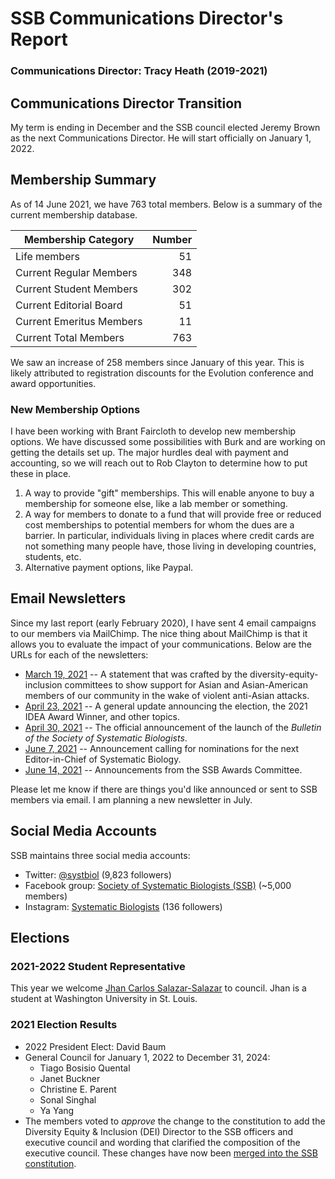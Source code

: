 # SSB Communications Director's Report

### Communications Director: Tracy Heath (2019-2021)

## Communications Director Transition

My term is ending in December and the SSB council elected Jeremy Brown as the next Communications Director. He will start officially on January 1, 2022. 

## Membership Summary

As of 14 June 2021, we have 763 total members.  Below is a summary of the current membership database.

**Membership Category**|**Number**
-----|-----:
Life members|51
Current Regular Members|348
Current Student Members|302
Current Editorial Board|51
Current Emeritus Members|11
Current Total Members|763

We saw an increase of 258 members since January of this year. This is likely attributed to registration discounts for the Evolution conference and award opportunities. 

### New Membership Options

I have been working with Brant Faircloth to develop new membership options. We have discussed some possibilities with Burk and are working on getting the details set up. The major hurdles deal with payment and accounting, so we will reach out to Rob Clayton to determine how to put these in place. 

1. A way to provide "gift" memberships. This will enable anyone to buy a membership for someone else, like a lab member or something. 
2. A way for members to donate to a fund that will provide free or reduced cost memberships to potential members for whom the dues are a barrier. In particular, individuals living in places where credit cards are not something many people have, those living in developing countries, students, etc. 
3. Alternative payment options, like Paypal. 

## Email Newsletters

Since my last report (early February 2020), I have sent 4 email campaigns to our members via MailChimp. The nice thing about MailChimp is that it allows you to evaluate the impact of your communications. Below are the URLs for each of the newsletters:

- [March 19, 2021](https://mailchi.mp/fb681965f713/solidarity-statement2021-2333465) -- A statement that was crafted by the diversity-equity-inclusion committees to show support for Asian and Asian-American members of our community in the wake of violent anti-Asian attacks. 
- [April 23, 2021](https://mailchi.mp/ef836f216ae9/ssb-update-april2021) -- A general update announcing the election, the 2021 IDEA Award Winner, and other topics. 
- [April 30, 2021](https://mailchi.mp/dc023b918929/bssb-launch) -- The official announcement of the launch of the _Bulletin of the Society of Systematic Biologists_.
- [June 7, 2021](https://mailchi.mp/e5929301831a/eic-nomination) -- Announcement calling for nominations for the next Editor-in-Chief of Systematic Biology.
- [June 14, 2021](https://mailchi.mp/1999a301e8b5/ssb-awards-update2021) -- Announcements from the SSB Awards Committee. 

Please let me know if there are things you'd like announced or sent to SSB members via email. I am planning a new newsletter in July.

## Social Media Accounts

SSB maintains three social media accounts:

- Twitter: [@systbiol](https://twitter.com/systbiol) (9,823 followers)
- Facebook group: [Society of Systematic Biologists (SSB)](https://www.facebook.com/groups/SocietySystematicBiologists/) (~5,000 members)
- Instagram: [Systematic Biologists](https://www.instagram.com/systematicbiologists/) (136 followers)


## Elections

### 2021-2022 Student Representative

This year we welcome [Jhan Carlos Salazar-Salazar](https://jhansalazar.weebly.com/) to council. Jhan is a student at Washington University in St. Louis. 

### 2021 Election Results

* 2022 President Elect: David Baum
* General Council for January 1, 2022 to December 31, 2024: 
	* Tiago Bosisio Quental
	* Janet Buckner
	* Christine E. Parent
	* Sonal Singhal
	* Ya Yang
* The members voted to _approve_ the change to the constitution to add the Diversity Equity & Inclusion (DEI) Director to the SSB officers and executive council and wording that clarified the composition of the executive council. These changes have now been [merged into the SSB constitution](https://github.com/systbiol/docs/commit/522d9ec1ebbf69af980af78c9785188a6aef0364).
